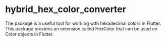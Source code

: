 # hybrid_hex_color_converter
The package is a useful tool for working with hexadecimal colors in Flutter. This package provides an extension called HexColor that can be used on Color objects in Flutter.
